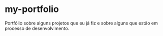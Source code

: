 # my-portfolio
Portfólio sobre alguns projetos que eu já fiz e sobre alguns que estão em processo de desenvolvimento.
